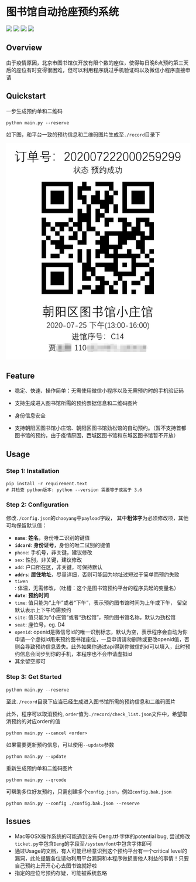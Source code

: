 # 图书馆自动抢座预约系统


![](https://img.shields.io/badge/language-python3.6+-green.svg) ![](https://img.shields.io/badge/author-Haolin_Jia-blue.svg) ![](https://img.shields.io/badge/platform-Windows|Linux|OSX-yellow.svg) ![](https://img.shields.io/badge/license-MIT-orange.svg) 

## Overview

由于疫情原因，北京市图书馆仅开放有限个数的座位，使得每日晚8点预约第三天后的座位有时变得很困难，但可以利用程序跳过手机验证码以及微信小程序直接申请

## Quickstart    

一步生成预约单和二维码

```shell
python main.py --reserve
```

如下图，和平台一致的预约信息和二维码图片生成至`./record`目录下

![](./pic/demo.jpg )

## Feature

- 稳定、快速、操作简单：无需使用微信小程序以及无需预约时的手机验证码

- 支持生成进入图书馆所需的预约票据信息和二维码图片

- 身份信息安全

- 支持朝阳区图书馆小庄馆、朝阳区图书馆劲松馆的自动预约。（暂不支持首都图书馆的预约，由于疫情原因，西城区图书馆和东城区图书馆暂不开放）

## Usage

### Step 1: Installation

```shell
pip install -r requirement.text
# 并检查 python版本: python --version 需要等于或高于 3.6
```

### Step 2: Configuration


修改`./config.json`的`chaoyang`中`payload`字段， 其中**粗体字**为必须修改项，其他可均保留默认值：

- **`name`**: **姓名**，身份唯二识别的键值
- **`idcard`**: **身份证号**，身份的唯二试别的键值
- `phone`: 手机号，非关键，建议修改
- `sex`: 性别，非关键，建议修改
- `add`: 户口所在区，非关键，可保持默认
- **`addrs`**: **居住地址**，尽量详细，否则可能因为地址过短过于简单而预约失败
- `tiwen`: 体温，无需修改，（吐槽：这个是图书馆预约平台的程序员起的变量名）
- **`date`**: **预约时间**
- `time`: 值只能为“上午”或者“下午”，表示预约图书馆时间为上午或下午， 留空默认表示上下午均需预约
- `site`: 值只能为“小庄馆”或者“劲松馆”，预约图书馆名称，默认为劲松馆
- `seat`: 座位号，eg. D4    
- `openid`: openid是微信号id的唯一识别标志，默认为空，表示程序会自动为你申请一个虚拟id用来预约图书馆座位，一旦申请请勿删除或更改openid值，否则会导致预约信息丢失。此外如果你通过api得到你微信的id可以填入，此时预约信息会同步到你的手机，本程序也不会申请虚拟id
- 其余留空即可

### Step 3: Get Started

```shell
python main.py --reserve
```
至此`./record`目录下应当已经生成进入图书馆所需的预约信息和二维码图片

此外，程序可以取消预约, `order`值为`./record/check_list.json`文件中，希望取消预约的对应order的值

```shell
python main.py --cancel <order>
```

如果需要更新预约信息，可以使用`--update`参数

```shell
python main.py --update
```

重新生成预约单和二维码图片

```shell
python main.py --qrcode
```

可帮助多位好友预约，只需创建多个`config.json`，例如`config.bak.json`

```shell
python main.py --config ./config.bak.json --reserve
```

## Issues

- Mac等OSX操作系统的可能遇到没有·Deng.ttf·字体的potential bug, 尝试修改`ticket.py`中包含`Deng`的字段至`/system/font`中包含字体即可
- 通过Usage的文档，有人可能已经意识到这个预约平台有一个critical level的漏洞，此处提醒各位请勿利用平台漏洞和本程序做损害他人利益的事情！只要自己预约上开开心心去图书馆就好啦
- 指定的座位号预约存疑，可能被系统忽略